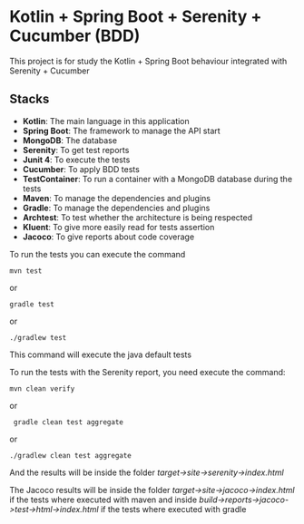 # Kotlin + Spring Boot + Serenity + Cucumber (BDD)

This project is for study the Kotlin + Spring Boot behaviour integrated with Serenity + Cucumber

## Stacks
- **Kotlin**: The main language in this application
- **Spring Boot**: The framework to manage the API start
- **MongoDB**: The database
- **Serenity**: To get test reports
- **Junit 4**: To execute the tests
- **Cucumber**: To apply BDD tests
- **TestContainer**: To run a container with a MongoDB database during the tests
- **Maven**: To manage the dependencies and plugins 
- **Gradle**: To manage the dependencies and plugins
- **Archtest**: To test whether the architecture is being respected
- **Kluent**: To give more easily read for tests assertion
- **Jacoco**: To give reports about code coverage


To run the tests you can execute the command
```shell script
mvn test
```
or
```shell script
gradle test
```
or
```shell script
./gradlew test
```
This command will execute the java default tests

To run the tests with the Serenity report, you need execute the command:
```shell script
mvn clean verify
```
or
```shell script
 gradle clean test aggregate
```
or
```shell script
./gradlew clean test aggregate
```
And the results will be inside the folder *target->site->serenity->index.html*

The Jacoco results will be inside the folder *target->site->jacoco->index.html* if the tests where executed with maven and inside *build->reports->jacoco->test->html->index.html* if the tests where executed with gradle
